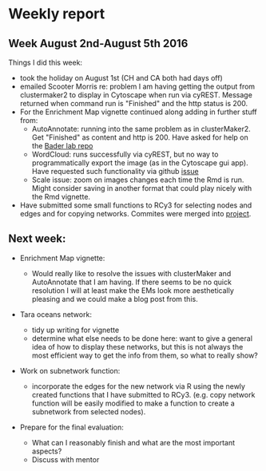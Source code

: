 # Weekly report

## Week August 2nd-August 5th 2016
Things I did this week:

- took the holiday on August 1st (CH and CA both had days off)
- emailed Scooter Morris re: problem I am having getting the output from clustermaker2 to display in Cytoscape when run via cyREST. Message returned when command run is "Finished" and the http status is 200. 
- For the Enrichment Map vignette continued along adding in further stuff from:
  - AutoAnnotate: running into the same problem as in clusterMaker2. Get "Finished" as content and http is 200. Have asked for help on the [Bader lab repo](https://github.com/BaderLab/AutoAnnotateApp/issues/68#issuecomment-237782592)
  - WordCloud: runs successfully via cyREST, but no way to programmatically export the image (as in the Cytoscape gui app). Have requested such functionality via github [issue](https://github.com/BaderLab/WordCloudPlugin/issues/57)
  - Scale issue: zoom on images changes each time the Rmd is run. Might consider saving in another format that could play nicely with the Rmd vignette. 
- Have submitted some small functions to RCy3 for selecting nodes and edges and for copying networks. Commites were merged into [project](https://github.com/tmuetze/Bioconductor_RCy3_the_new_RCytoscape/commit/0084963beb2e5b9d34c6ee513b66cf23e890b774). 

## Next week: 
- Enrichment Map vignette:
  - Would really like to resolve the issues with clusterMaker and AutoAnnotate that I am having. If there seems to be no quick resolution I will at least make the EMs look more aesthetically pleasing and we could make a blog post from this. 

- Tara oceans network:
	- tidy up writing for vignette
	- determine what else needs to be done here: want to give a general idea of how to display these networks, but this is not always the most efficient way to get the info from them, so what to really show?

- Work on subnetwork function:
	- incorporate the edges for the new network via R using the newly created functions that I have submitted to RCy3. (e.g. copy network function will be easily modified to make a function to create a subnetwork from selected nodes).
	
- Prepare for the final evaluation:
  - What can I reasonably finish and what are the most important aspects?
  - Discuss with mentor
